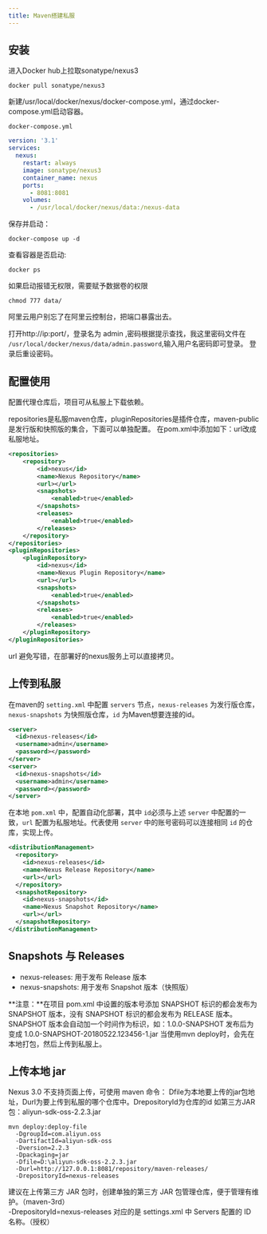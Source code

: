 ```yaml
---
title: Maven搭建私服
---
```


## 安装

进入Docker hub上拉取sonatype/nexus3

```
docker pull sonatype/nexus3
```
新建/usr/local/docker/nexus/docker-compose.yml，通过docker-compose.yml启动容器。  

`docker-compose.yml`
```yml
version: '3.1'
services:
  nexus:
    restart: always
    image: sonatype/nexus3
    container_name: nexus
    ports:
      - 8081:8081
    volumes:
      - /usr/local/docker/nexus/data:/nexus-data
```

保存并启动：
```
docker-compose up -d
```

查看容器是否启动:
```
docker ps
```



如果启动报错无权限，需要赋予数据卷的权限
```
chmod 777 data/
```

阿里云用户别忘了在阿里云控制台，把端口暴露出去。

打开http://ip:port/，登录名为 admin ,密码根据提示查找，我这里密码文件在 `/usr/local/docker/nexus/data/admin.password`,输入用户名密码即可登录。
登录后重设密码。


  
## 配置使用

配置代理仓库后，项目可从私服上下载依赖。

repositories是私服maven仓库，pluginRepositories是插件仓库，maven-public是发行版和快照版的集合，下面可以单独配置。  在pom.xml中添加如下：url改成私服地址。
``` xml
<repositories>  
    <repository>  
        <id>nexus</id>  
        <name>Nexus Repository</name>  
        <url></url>  
        <snapshots>  
            <enabled>true</enabled>  
        </snapshots>  
        <releases>  
            <enabled>true</enabled>  
        </releases>  
    </repository>  
</repositories>  
<pluginRepositories>  
    <pluginRepository>  
        <id>nexus</id>  
        <name>Nexus Plugin Repository</name>  
        <url></url>  
        <snapshots>  
            <enabled>true</enabled>  
        </snapshots>  
        <releases>  
            <enabled>true</enabled>  
        </releases>  
    </pluginRepository>  
</pluginRepositories>
``` 

url 避免写错，在部署好的nexus服务上可以直接拷贝。



## 上传到私服
在maven的 `setting.xml` 中配置 `servers` 节点，`nexus-releases` 为发行版仓库，`nexus-snapshots` 为快照版仓库，`id` 为Maven想要连接的id。
```xml
<server>  
  <id>nexus-releases</id>  
  <username>admin</username>  
  <password></password>  
</server>  
<server>  
  <id>nexus-snapshots</id>  
  <username>admin</username>  
  <password></password>  
</server>
```

在本地 `pom.xml` 中，配置自动化部署，其中 `id`必须与上述 `server` 中配置的一致，`url` 配置为私服地址。代表使用 `server` 中的账号密码可以连接相同 `id` 的仓库，实现上传。 
```xml
<distributionManagement>   
  <repository>  
    <id>nexus-releases</id>  
    <name>Nexus Release Repository</name>  
    <url></url>  
  </repository>  
  <snapshotRepository>  
    <id>nexus-snapshots</id>  
    <name>Nexus Snapshot Repository</name>  
    <url></url>  
  </snapshotRepository>  
</distributionManagement>
``` 


## Snapshots 与 Releases 
- nexus-releases: 用于发布 Release 版本  
- nexus-snapshots: 用于发布 Snapshot 版本（快照版）  

**注意：**在项目 pom.xml 中设置的版本号添加 SNAPSHOT 标识的都会发布为 SNAPSHOT 版本，没有 SNAPSHOT 标识的都会发布为 RELEASE 版本。
SNAPSHOT 版本会自动加一个时间作为标识，如：1.0.0-SNAPSHOT 发布后为变成 1.0.0-SNAPSHOT-20180522.123456-1.jar
当使用mvn deploy时，会先在本地打包，然后上传到私服上。


## 上传本地 jar

Nexus 3.0 不支持页面上传，可使用 maven 命令：  Dfile为本地要上传的jar包地址，Durl为要上传到私服的哪个仓库中。DrepositoryId为仓库的id
如第三方JAR包：aliyun-sdk-oss-2.2.3.jar

``` 
mvn deploy:deploy-file 
  -DgroupId=com.aliyun.oss 
  -DartifactId=aliyun-sdk-oss 
  -Dversion=2.2.3 
  -Dpackaging=jar 
  -Dfile=D:\aliyun-sdk-oss-2.2.3.jar 
  -Durl=http://127.0.0.1:8081/repository/maven-releases/ 
  -DrepositoryId=nexus-releases
```

  建议在上传第三方 JAR 包时，创建单独的第三方 JAR 包管理仓库，便于管理有维护。（maven-3rd）  
  -DrepositoryId=nexus-releases 对应的是 settings.xml 中 Servers 配置的 ID 名称。（授权）
  
